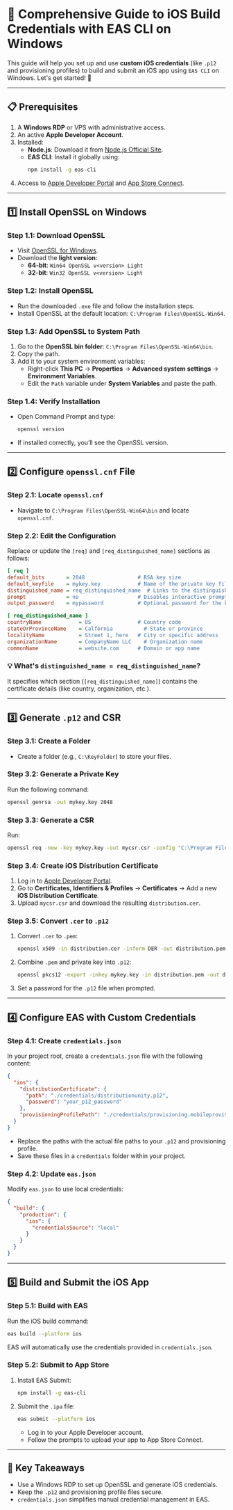 # **🚀 Comprehensive Guide to iOS Build Credentials with EAS CLI on Windows**

This guide will help you set up and use **custom iOS credentials** (like `.p12` and provisioning profiles) to build and submit an iOS app using `EAS CLI` on Windows. Let's get started! 🌟

---

## **📋 Prerequisites**
1. A **Windows RDP** or VPS with administrative access.
2. An active **Apple Developer Account**.
3. Installed:
   - **Node.js**: Download it from [Node.js Official Site](https://nodejs.org/).
   - **EAS CLI**: Install it globally using:
     ```bash
     npm install -g eas-cli
     ```
4. Access to [Apple Developer Portal](https://developer.apple.com/) and [App Store Connect](https://appstoreconnect.apple.com/).

---

## **1️⃣ Install OpenSSL on Windows**
### **Step 1.1: Download OpenSSL**
- Visit [OpenSSL for Windows](https://slproweb.com/products/Win32OpenSSL.html).
- Download the **light version**:
  - **64-bit**: `Win64 OpenSSL v<version> Light`
  - **32-bit**: `Win32 OpenSSL v<version> Light`

### **Step 1.2: Install OpenSSL**
- Run the downloaded `.exe` file and follow the installation steps.
- Install OpenSSL at the default location: `C:\Program Files\OpenSSL-Win64`.

### **Step 1.3: Add OpenSSL to System Path**
1. Go to the **OpenSSL bin folder**: `C:\Program Files\OpenSSL-Win64\bin`.
2. Copy the path.
3. Add it to your system environment variables:
   - Right-click **This PC** → **Properties** → **Advanced system settings** → **Environment Variables**.
   - Edit the `Path` variable under **System Variables** and paste the path.

### **Step 1.4: Verify Installation**
- Open Command Prompt and type:
  ```bash
  openssl version
  ```
- If installed correctly, you’ll see the OpenSSL version.

---

## **2️⃣ Configure `openssl.cnf` File**
### **Step 2.1: Locate `openssl.cnf`**
- Navigate to `C:\Program Files\OpenSSL-Win64\bin` and locate `openssl.cnf`.

### **Step 2.2: Edit the Configuration**
Replace or update the `[req]` and `[req_distinguished_name]` sections as follows:

```ini
[ req ]
default_bits       = 2048                 # RSA key size
default_keyfile    = mykey.key            # Name of the private key file
distinguished_name = req_distinguished_name  # Links to the distinguished_name section
prompt             = no                   # Disables interactive prompts
output_password    = mypassword           # Optional password for the key

[ req_distinguished_name ]
countryName            = US               # Country code
stateOrProvinceName    = Calfornia          # State or province
localityName           = Street 1, here   # City or specific address
organizationName       = CompanyName LLC    # Organization name
commonName             = website.com      # Domain or app name
```

### **💡 What's `distinguished_name = req_distinguished_name`?**
It specifies which section (`[req_distinguished_name]`) contains the certificate details (like country, organization, etc.).

---

## **3️⃣ Generate `.p12` and CSR**
### **Step 3.1: Create a Folder**
- Create a folder (e.g., `C:\KeyFolder`) to store your files.

### **Step 3.2: Generate a Private Key**
Run the following command:
```bash
openssl genrsa -out mykey.key 2048
```

### **Step 3.3: Generate a CSR**
Run:
```bash
openssl req -new -key mykey.key -out mycsr.csr -config "C:\Program Files\OpenSSL-Win64\bin\openssl.cnf"
```

### **Step 3.4: Create iOS Distribution Certificate**
1. Log in to [Apple Developer Portal](https://developer.apple.com/).
2. Go to **Certificates, Identifiers & Profiles** → **Certificates** → Add a new **iOS Distribution Certificate**.
3. Upload `mycsr.csr` and download the resulting `distribution.cer`.

### **Step 3.5: Convert `.cer` to `.p12`**
1. Convert `.cer` to `.pem`:
   ```bash
   openssl x509 -in distribution.cer -inform DER -out distribution.pem -outform PEM
   ```
2. Combine `.pem` and private key into `.p12`:
   ```bash
   openssl pkcs12 -export -inkey mykey.key -in distribution.pem -out distributionunity.p12
   ```
3. Set a password for the `.p12` file when prompted.

---

## **4️⃣ Configure EAS with Custom Credentials**
### **Step 4.1: Create `credentials.json`**
In your project root, create a `credentials.json` file with the following content:

```json
{
  "ios": {
    "distributionCertificate": {
      "path": "./credentials/distributionunity.p12",
      "password": "your_p12_password"
    },
    "provisioningProfilePath": "./credentials/provisioning.mobileprovision"
  }
}
```

- Replace the paths with the actual file paths to your `.p12` and provisioning profile.
- Save these files in a `credentials` folder within your project.

### **Step 4.2: Update `eas.json`**
Modify `eas.json` to use local credentials:
```json
{
  "build": {
    "production": {
      "ios": {
        "credentialsSource": "local"
      }
    }
  }
}
```

---

## **5️⃣ Build and Submit the iOS App**
### **Step 5.1: Build with EAS**
Run the iOS build command:
```bash
eas build --platform ios
```

EAS will automatically use the credentials provided in `credentials.json`.

### **Step 5.2: Submit to App Store**
1. Install EAS Submit:
   ```bash
   npm install -g eas-cli
   ```
2. Submit the `.ipa` file:
   ```bash
   eas submit --platform ios
   ```
   - Log in to your Apple Developer account.
   - Follow the prompts to upload your app to App Store Connect.

---

## **🎯 Key Takeaways**
- Use a Windows RDP to set up OpenSSL and generate iOS credentials.
- Keep the `.p12` and provisioning profile files secure.
- `credentials.json` simplifies manual credential management in EAS.
